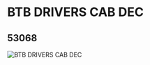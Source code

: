 # BTB DRIVERS CAB DEC
## 53068
![BTB DRIVERS CAB DEC](https://lc-www-live-s.legocdn.com/media/bricks/5/2/4263598.jpg)